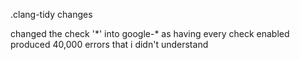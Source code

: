 .clang-tidy changes

changed the check '\*' into google-\* as having every check enabled produced 40,000 errors that i didn't understand

